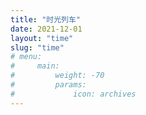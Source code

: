 ```yaml
---
title: "时光列车"
date: 2021-12-01
layout: "time"
slug: "time"
# menu:
#     main:
#         weight: -70
#         params: 
#             icon: archives
---
```

